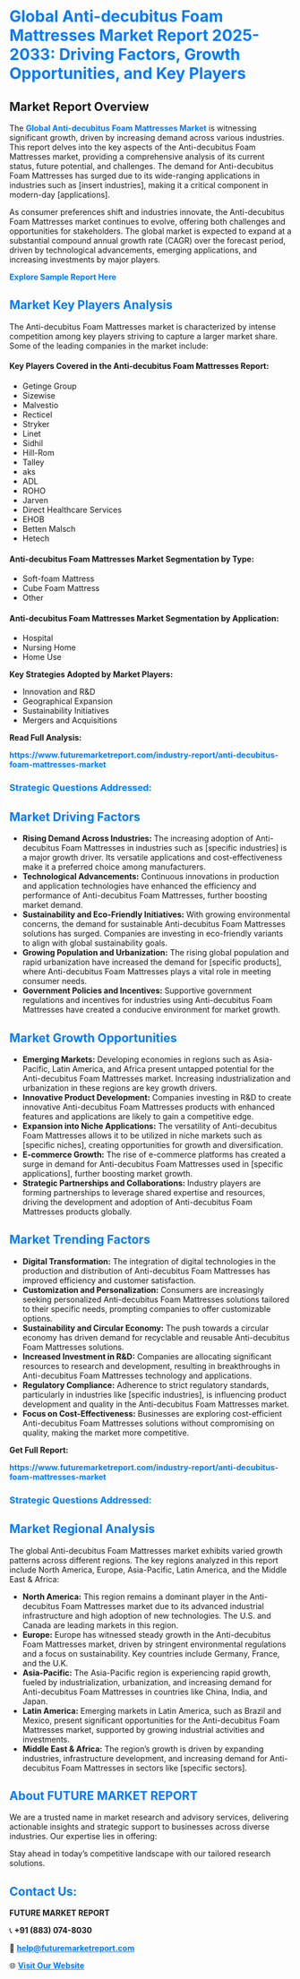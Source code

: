 <h1 style="color: #007BFF;">Global Anti-decubitus Foam Mattresses Market Report 2025-2033: Driving Factors, Growth Opportunities, and Key Players</h1>

<section id="overview">
<h2>Market Report Overview</h2>
<p>The <a href="https://www.futuremarketreport.com/industry-report/anti-decubitus-foam-mattresses-market" style="color: #007BFF; text-decoration: none;"><strong>Global Anti-decubitus Foam Mattresses Market</strong></a> is witnessing significant growth, driven by increasing demand across various industries. This report delves into the key aspects of the Anti-decubitus Foam Mattresses market, providing a comprehensive analysis of its current status, future potential, and challenges. The demand for Anti-decubitus Foam Mattresses has surged due to its wide-ranging applications in industries such as [insert industries], making it a critical component in modern-day [applications].</p>
<p>As consumer preferences shift and industries innovate, the Anti-decubitus Foam Mattresses market continues to evolve, offering both challenges and opportunities for stakeholders. The global market is expected to expand at a substantial compound annual growth rate (CAGR) over the forecast period, driven by technological advancements, emerging applications, and increasing investments by major players.</p>
</section>

<section id="overview">
<p><a href="https://www.futuremarketreport.com/request-sample/reportId=80490" style="color: #007BFF; text-decoration: none;"><strong>Explore Sample Report Here</strong></a></p>
</section>

<section id="key-players">
<h2 style="color: #007BFF;">Market Key Players Analysis</h2>
<p>The Anti-decubitus Foam Mattresses market is characterized by intense competition among key players striving to capture a larger market share. Some of the leading companies in the market include:</p>
<h4>Key Players Covered in the Anti-decubitus Foam Mattresses Report:</h4>
<ul><li>Getinge Group</li><li>Sizewise</li><li>Malvestio</li><li>Recticel</li><li>Stryker</li><li>Linet</li><li>Sidhil</li><li>Hill-Rom</li><li>Talley</li><li>aks</li><li>ADL</li><li>ROHO</li><li>Jarven</li><li>Direct Healthcare Services</li><li>EHOB</li><li>Betten Malsch</li><li>Hetech</li></ul>
<h4>Anti-decubitus Foam Mattresses Market Segmentation by Type:</h4>
<ul><li>Soft-foam Mattress</li><li>Cube Foam Mattress</li><li>Other</li></ul>

<h4>Anti-decubitus Foam Mattresses Market Segmentation by Application:</h4>
<ul><li>Hospital</li><li>Nursing Home</li><li>Home Use</li></ul>
<p><strong>Key Strategies Adopted by Market Players:</strong></p>
<ul>
<li>Innovation and R&D</li>
<li>Geographical Expansion</li>
<li>Sustainability Initiatives</li>
<li>Mergers and Acquisitions</li>
</ul>
</section>

<section>
<p><strong>Read Full Analysis: </strong></p><a href="https://www.futuremarketreport.com/industry-report/anti-decubitus-foam-mattresses-market" style="color: #007BFF; text-decoration: none;"><strong>https://www.futuremarketreport.com/industry-report/anti-decubitus-foam-mattresses-market</strong></a>
<h3 style="color: #007BFF;">Strategic Questions Addressed:</h3>
</section>

<section id="driving-factors">
<h2 style="color: #007BFF;">Market Driving Factors</h2>
<ul>
<li><strong>Rising Demand Across Industries:</strong> The increasing adoption of Anti-decubitus Foam Mattresses in industries such as [specific industries] is a major growth driver. Its versatile applications and cost-effectiveness make it a preferred choice among manufacturers.</li>
<li><strong>Technological Advancements:</strong> Continuous innovations in production and application technologies have enhanced the efficiency and performance of Anti-decubitus Foam Mattresses, further boosting market demand.</li>
<li><strong>Sustainability and Eco-Friendly Initiatives:</strong> With growing environmental concerns, the demand for sustainable Anti-decubitus Foam Mattresses solutions has surged. Companies are investing in eco-friendly variants to align with global sustainability goals.</li>
<li><strong>Growing Population and Urbanization:</strong> The rising global population and rapid urbanization have increased the demand for [specific products], where Anti-decubitus Foam Mattresses plays a vital role in meeting consumer needs.</li>
<li><strong>Government Policies and Incentives:</strong> Supportive government regulations and incentives for industries using Anti-decubitus Foam Mattresses have created a conducive environment for market growth.</li>
</ul>
</section>

<section id="growth-opportunities">
<h2 style="color: #007BFF;">Market Growth Opportunities</h2>
<ul>
<li><strong>Emerging Markets:</strong> Developing economies in regions such as Asia-Pacific, Latin America, and Africa present untapped potential for the Anti-decubitus Foam Mattresses market. Increasing industrialization and urbanization in these regions are key growth drivers.</li>
<li><strong>Innovative Product Development:</strong> Companies investing in R&D to create innovative Anti-decubitus Foam Mattresses products with enhanced features and applications are likely to gain a competitive edge.</li>
<li><strong>Expansion into Niche Applications:</strong> The versatility of Anti-decubitus Foam Mattresses allows it to be utilized in niche markets such as [specific niches], creating opportunities for growth and diversification.</li>
<li><strong>E-commerce Growth:</strong> The rise of e-commerce platforms has created a surge in demand for Anti-decubitus Foam Mattresses used in [specific applications], further boosting market growth.</li>
<li><strong>Strategic Partnerships and Collaborations:</strong> Industry players are forming partnerships to leverage shared expertise and resources, driving the development and adoption of Anti-decubitus Foam Mattresses products globally.</li>
</ul>
</section>

<section id="trending-factors">
<h2 style="color: #007BFF;">Market Trending Factors</h2>
<ul>
<li><strong>Digital Transformation:</strong> The integration of digital technologies in the production and distribution of Anti-decubitus Foam Mattresses has improved efficiency and customer satisfaction.</li>
<li><strong>Customization and Personalization:</strong> Consumers are increasingly seeking personalized Anti-decubitus Foam Mattresses solutions tailored to their specific needs, prompting companies to offer customizable options.</li>
<li><strong>Sustainability and Circular Economy:</strong> The push towards a circular economy has driven demand for recyclable and reusable Anti-decubitus Foam Mattresses solutions.</li>
<li><strong>Increased Investment in R&D:</strong> Companies are allocating significant resources to research and development, resulting in breakthroughs in Anti-decubitus Foam Mattresses technology and applications.</li>
<li><strong>Regulatory Compliance:</strong> Adherence to strict regulatory standards, particularly in industries like [specific industries], is influencing product development and quality in the Anti-decubitus Foam Mattresses market.</li>
<li><strong>Focus on Cost-Effectiveness:</strong> Businesses are exploring cost-efficient Anti-decubitus Foam Mattresses solutions without compromising on quality, making the market more competitive.</li>
</ul>
</section>

<section>
<p><strong>Get Full Report: </strong></p><a href="https://www.futuremarketreport.com/industry-report/anti-decubitus-foam-mattresses-market" style="color: #007BFF; text-decoration: none;"><strong>https://www.futuremarketreport.com/industry-report/anti-decubitus-foam-mattresses-market</strong></a>
<h3 style="color: #007BFF;">Strategic Questions Addressed:</h3>
</section>


<section id="regional-analysis">
<h2 style="color: #007BFF;">Market Regional Analysis</h2>
<p>The global Anti-decubitus Foam Mattresses market exhibits varied growth patterns across different regions. The key regions analyzed in this report include North America, Europe, Asia-Pacific, Latin America, and the Middle East & Africa:</p>
<ul>
<li><strong>North America:</strong> This region remains a dominant player in the Anti-decubitus Foam Mattresses market due to its advanced industrial infrastructure and high adoption of new technologies. The U.S. and Canada are leading markets in this region.</li>
<li><strong>Europe:</strong> Europe has witnessed steady growth in the Anti-decubitus Foam Mattresses market, driven by stringent environmental regulations and a focus on sustainability. Key countries include Germany, France, and the U.K.</li>
<li><strong>Asia-Pacific:</strong> The Asia-Pacific region is experiencing rapid growth, fueled by industrialization, urbanization, and increasing demand for Anti-decubitus Foam Mattresses in countries like China, India, and Japan.</li>
<li><strong>Latin America:</strong> Emerging markets in Latin America, such as Brazil and Mexico, present significant opportunities for the Anti-decubitus Foam Mattresses market, supported by growing industrial activities and investments.</li>
<li><strong>Middle East & Africa:</strong> The region’s growth is driven by expanding industries, infrastructure development, and increasing demand for Anti-decubitus Foam Mattresses in sectors like [specific sectors].</li>
</ul>
</section>

<footer>
<h2 style="color: #007BFF;">About FUTURE MARKET REPORT</h2>
<p>We are a trusted name in market research and advisory services, delivering actionable insights and strategic support to businesses across diverse industries. Our expertise lies in offering:</p>

<p>Stay ahead in today’s competitive landscape with our tailored research solutions.</p>

<h2 style="color: #007BFF;">Contact Us:</h2>
<p><strong>FUTURE MARKET REPORT</strong></p>
<p>📞 <strong>+91 (883) 074-8030</strong></p>
<p>📧 <strong><a href="mailto:help@futuremarketreport.com" style="color: #007BFF;">help@futuremarketreport.com</a></strong></p>
<p>🌐 <strong><a href="https://www.futuremarketreport.com/" style="color: #007BFF;">Visit Our Website</a></strong></p>
</footer>